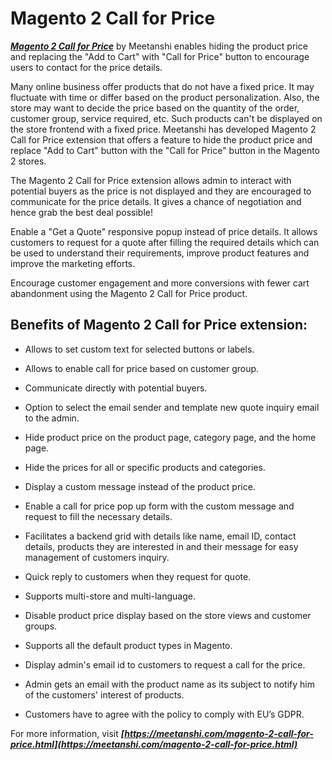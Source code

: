 # Magento 2 Call for Price

***[Magento 2 Call for Price](https://meetanshi.com/magento-2-call-for-price.html)*** by Meetanshi enables hiding the product price and replacing the "Add to Cart" with "Call for Price" button to encourage users to contact for the price details.


Many online business offer products that do not have a fixed price. It may fluctuate with time or differ based on the product personalization. Also, the store may want to decide the price based on the quantity of the order, customer group, service required, etc. Such products can't be displayed on the store frontend with a fixed price. Meetanshi has developed Magento 2 Call for Price extension that offers a feature to hide the product price and replace "Add to Cart" button with the "Call for Price" button in the Magento 2 stores.

The Magento 2 Call for Price extension allows admin to interact with potential buyers as the price is not displayed and they are encouraged to communicate for the price details. It gives a chance of negotiation and hence grab the best deal possible!

Enable a "Get a Quote" responsive popup instead of price details. It allows customers to request for a quote after filling the required details which can be used to understand their requirements, improve product features and improve the marketing efforts.

Encourage customer engagement and more conversions with fewer cart abandonment using the Magento 2 Call for Price product.

##  Benefits of Magento 2 Call for Price extension:

* Allows to set custom text for selected buttons or labels.

* Allows to enable call for price based on customer group.

* Communicate directly with potential buyers.

* Option to select the email sender and template new quote inquiry email to the admin.

* Hide product price on the product page, category page, and the home page.

* Hide the prices for all or specific products and categories.

* Display a custom message instead of the product price.

* Enable a call for price pop up form with the custom message and request to fill the necessary details.

* Facilitates a backend grid with details like name, email ID, contact details, products they are interested in and their message for  easy management of customers inquiry.

* Quick reply to customers when they request for quote.

* Supports multi-store and multi-language.

* Disable product price display based on the store views and customer groups.

* Supports all the default product types in Magento.

* Display admin's email id to customers to request a call for the price.

* Admin gets an email with the product name as its subject to notify him of the customers' interest of products.

* Customers have to agree with the policy to comply with EU’s GDPR.

For more information, visit ***[https://meetanshi.com/magento-2-call-for-price.html](https://meetanshi.com/magento-2-call-for-price.html)***



